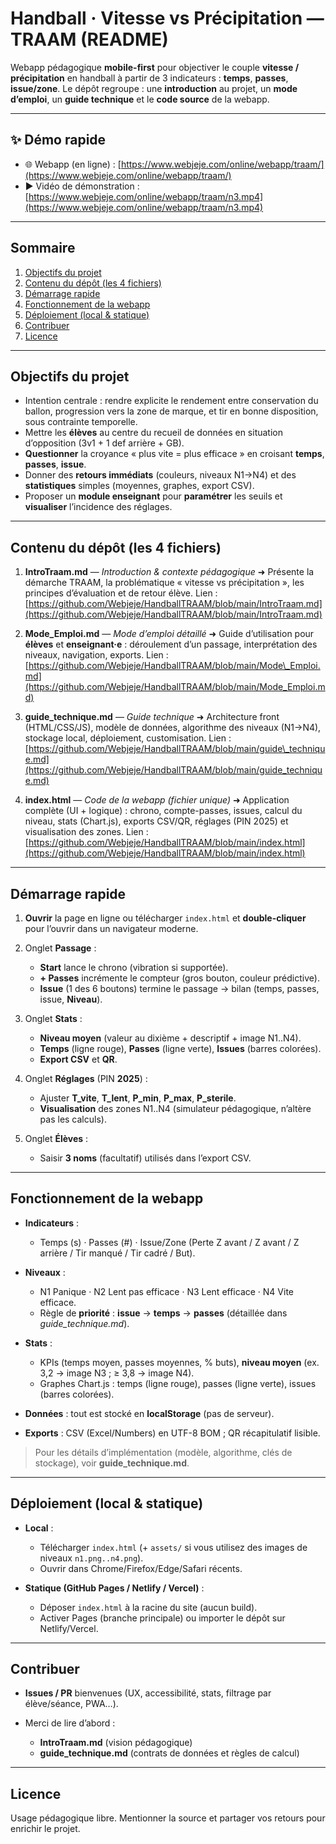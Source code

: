 # Handball · Vitesse vs Précipitation — TRAAM (README)

Webapp pédagogique **mobile-first** pour objectiver le couple **vitesse / précipitation** en handball à partir de 3 indicateurs : **temps**, **passes**, **issue/zone**.
Le dépôt regroupe : une **introduction** au projet, un **mode d’emploi**, un **guide technique** et le **code source** de la webapp.

---

## ✨ Démo rapide

* 🌐 Webapp (en ligne) : [https://www.webjeje.com/online/webapp/traam/](https://www.webjeje.com/online/webapp/traam/)
* ▶️ Vidéo de démonstration : [https://www.webjeje.com/online/webapp/traam/n3.mp4](https://www.webjeje.com/online/webapp/traam/n3.mp4)

---

## Sommaire

1. [Objectifs du projet](#objectifs-du-projet)
2. [Contenu du dépôt (les 4 fichiers)](#contenu-du-dépôt-les-4-fichiers)
3. [Démarrage rapide](#démarrage-rapide)
4. [Fonctionnement de la webapp](#fonctionnement-de-la-webapp)
5. [Déploiement (local & statique)](#déploiement-local--statique)
6. [Contribuer](#contribuer)
7. [Licence](#licence)

---

## Objectifs du projet

* Intention centrale : rendre explicite le rendement entre conservation du ballon, progression vers la zone de marque, et tir en bonne disposition, sous contrainte temporelle.
* Mettre les **élèves** au centre du recueil de données en situation d’opposition (3v1 + 1 def arrière + GB).
* **Questionner** la croyance « plus vite = plus efficace » en croisant **temps**, **passes**, **issue**.
* Donner des **retours immédiats** (couleurs, niveaux N1→N4) et des **statistiques** simples (moyennes, graphes, export CSV).
* Proposer un **module enseignant** pour **paramétrer** les seuils et **visualiser** l’incidence des réglages.

---

## Contenu du dépôt (les 4 fichiers)

1. **IntroTraam.md** — *Introduction & contexte pédagogique*
   ➜ Présente la démarche TRAAM, la problématique « vitesse vs précipitation », les principes d’évaluation et de retour élève.
   Lien : [https://github.com/Webjeje/HandballTRAAM/blob/main/IntroTraam.md](https://github.com/Webjeje/HandballTRAAM/blob/main/IntroTraam.md)

2. **Mode\_Emploi.md** — *Mode d’emploi détaillé*
   ➜ Guide d’utilisation pour **élèves** et **enseignant·e** : déroulement d’un passage, interprétation des niveaux, navigation, exports.
   Lien : [https://github.com/Webjeje/HandballTRAAM/blob/main/Mode\_Emploi.md](https://github.com/Webjeje/HandballTRAAM/blob/main/Mode_Emploi.md)

3. **guide\_technique.md** — *Guide technique*
   ➜ Architecture front (HTML/CSS/JS), modèle de données, algorithme des niveaux (N1→N4), stockage local, déploiement, customisation.
   Lien : [https://github.com/Webjeje/HandballTRAAM/blob/main/guide\_technique.md](https://github.com/Webjeje/HandballTRAAM/blob/main/guide_technique.md)

4. **index.html** — *Code de la webapp (fichier unique)*
   ➜ Application complète (UI + logique) : chrono, compte-passes, issues, calcul du niveau, stats (Chart.js), exports CSV/QR, réglages (PIN 2025) et visualisation des zones.
   Lien : [https://github.com/Webjeje/HandballTRAAM/blob/main/index.html](https://github.com/Webjeje/HandballTRAAM/blob/main/index.html)

---

## Démarrage rapide

1. **Ouvrir** la page en ligne ou télécharger `index.html` et **double-cliquer** pour l’ouvrir dans un navigateur moderne.
2. Onglet **Passage** :

   * **Start** lance le chrono (vibration si supportée).
   * **+ Passes** incrémente le compteur (gros bouton, couleur prédictive).
   * **Issue** (1 des 6 boutons) termine le passage → bilan (temps, passes, issue, **Niveau**).
3. Onglet **Stats** :

   * **Niveau moyen** (valeur au dixième + descriptif + image N1..N4).
   * **Temps** (ligne rouge), **Passes** (ligne verte), **Issues** (barres colorées).
   * **Export CSV** et **QR**.
4. Onglet **Réglages** (PIN **2025**) :

   * Ajuster **T\_vite**, **T\_lent**, **P\_min**, **P\_max**, **P\_sterile**.
   * **Visualisation** des zones N1..N4 (simulateur pédagogique, n’altère pas les calculs).
5. Onglet **Élèves** :

   * Saisir **3 noms** (facultatif) utilisés dans l’export CSV.

---

## Fonctionnement de la webapp

* **Indicateurs** :

  * Temps (s) · Passes (#) · Issue/Zone (Perte Z avant / Z avant / Z arrière / Tir manqué / Tir cadré / But).
* **Niveaux** :

  * N1 Panique · N2 Lent pas efficace · N3 Lent efficace · N4 Vite efficace.
  * Règle de **priorité** : **issue** → **temps** → **passes** (détaillée dans *guide\_technique.md*).
* **Stats** :

  * KPIs (temps moyen, passes moyennes, % buts), **niveau moyen** (ex. 3,2 → image N3 ; ≥ 3,8 → image N4).
  * Graphes Chart.js : temps (ligne rouge), passes (ligne verte), issues (barres colorées).
* **Données** : tout est stocké en **localStorage** (pas de serveur).
* **Exports** : CSV (Excel/Numbers) en UTF-8 BOM ; QR récapitulatif lisible.

> Pour les détails d’implémentation (modèle, algorithme, clés de stockage), voir **guide\_technique.md**.

---

## Déploiement (local & statique)

* **Local** :

  * Télécharger `index.html` (+ `assets/` si vous utilisez des images de niveaux `n1.png..n4.png`).
  * Ouvrir dans Chrome/Firefox/Edge/Safari récents.
* **Statique (GitHub Pages / Netlify / Vercel)** :

  * Déposer `index.html` à la racine du site (aucun build).
  * Activer Pages (branche principale) ou importer le dépôt sur Netlify/Vercel.

---

## Contribuer

* **Issues / PR** bienvenues (UX, accessibilité, stats, filtrage par élève/séance, PWA…).
* Merci de lire d’abord :

  * **IntroTraam.md** (vision pédagogique)
  * **guide\_technique.md** (contrats de données et règles de calcul)

---

## Licence

Usage pédagogique libre. Mentionner la source et partager vos retours pour enrichir le projet.
